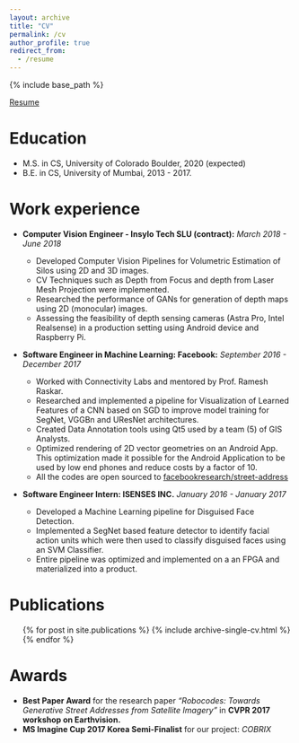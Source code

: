 ```yaml
---
layout: archive
title: "CV"
permalink: /cv
author_profile: true
redirect_from:
  - /resume
---
```


{% include base_path %}

[Resume](https://kaunild.github.io/files/resume.pdf)

Education
======
* M.S. in CS, University of Colorado Boulder, 2020 (expected)
* B.E. in CS, University of Mumbai, 2013 - 2017.

Work experience
======
* __Computer Vision Engineer - Insylo Tech SLU (contract):__ _March 2018 - June 2018_
  * Developed Computer Vision Pipelines for Volumetric Estimation of Silos using 2D and 3D images.
  * CV Techniques such as Depth from Focus and depth from Laser Mesh Projection were implemented.
  * Researched the performance of GANs for generation of depth maps using 2D (monocular) images.  
  * Assessing the feasibility of depth sensing cameras (Astra Pro, Intel Realsense) in a production setting using Android device and Raspberry Pi.

* __Software Engineer in Machine Learning: Facebook:__ _September 2016 - December 2017_
  * Worked with Connectivity Labs and mentored by Prof. Ramesh Raskar.
  * Researched and implemented a pipeline for Visualization of Learned Features of a CNN based on SGD to improve model training for SegNet, VGGBn and UResNet architectures.
  * Created Data Annotation tools using Qt5 used by a team (5) of GIS Analysts.
  * Optimized rendering of 2D vector geometries on an Android App. This optimization made it possible for the Android Application to be used by low end phones and reduce costs by a factor of 10.
  * All the codes are open sourced to [facebookresearch/street-address](https://github.com/facebookresearch/street-addresses)

* __Software Engineer Intern: ISENSES INC.__ _January 2016 - January 2017_
  * Developed a Machine Learning pipeline for Disguised Face Detection.
  * Implemented a SegNet based feature detector to identify facial action units which were then used to classify disguised faces using an SVM Classifier.
  * Entire pipeline was optimized and implemented on a an FPGA and materialized into a product.

Publications
======
  <ul>{% for post in site.publications %}
    {% include archive-single-cv.html %}
  {% endfor %}</ul>

Awards
======
* __Best Paper Award__ for the research paper _“Robocodes: Towards Generative Street Addresses from Satellite Imagery”_ in __CVPR 2017 workshop on Earthvision.__
* __MS Imagine Cup 2017 Korea Semi-Finalist__ for our project: _COBRIX_  
